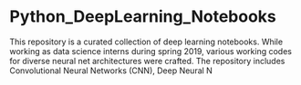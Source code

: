 # Python_DeepLearning_Notebooks
This repository is a curated collection of deep learning notebooks. While working as data science interns during spring 2019, various working codes for diverse neural net architectures were crafted. The repository includes Convolutional Neural Networks (CNN), Deep Neural N